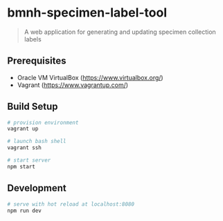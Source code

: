 # bmnh-specimen-label-tool

> A web application for generating and updating specimen collection labels

## Prerequisites

* Oracle VM VirtualBox (https://www.virtualbox.org/)
* Vagrant (https://www.vagrantup.com/)

## Build Setup

``` bash
# provision environment
vagrant up

# launch bash shell
vagrant ssh

# start server
npm start
```

## Development

``` bash
# serve with hot reload at localhost:8080
npm run dev
```